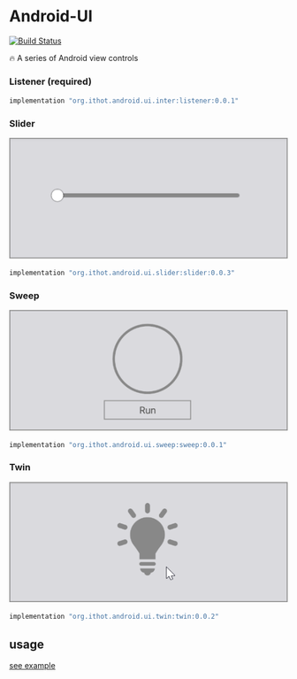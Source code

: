 # Android-UI

[![Build Status](https://img.shields.io/travis/ithot-all/android-ui/master.svg?style=flat-square)](https://travis-ci.org/ithot-all/android-ui)

:fire: A series of Android view controls 
### Listener (required)
```gradle
implementation "org.ithot.android.ui.inter:listener:0.0.1"
```

### Slider
![slider](arts/slider.gif)
```gradle
implementation "org.ithot.android.ui.slider:slider:0.0.3"
```

### Sweep
![sweep](arts/sweep.gif)
```gradle
implementation "org.ithot.android.ui.sweep:sweep:0.0.1"
```

### Twin
![twin](arts/twin.gif)
```gradle
implementation "org.ithot.android.ui.twin:twin:0.0.2"
```

## usage
[see example](https://github.com/ithot-all/android-ui/tree/master/example)
